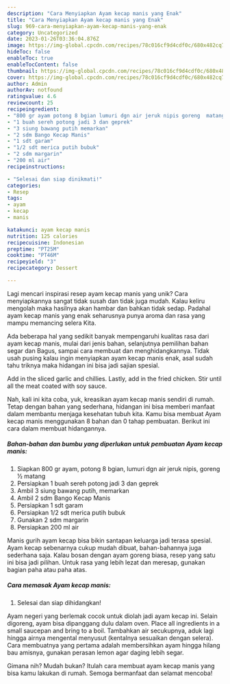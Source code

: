 ```yaml
---
description: "Cara Menyiapkan Ayam kecap manis yang Enak"
title: "Cara Menyiapkan Ayam kecap manis yang Enak"
slug: 969-cara-menyiapkan-ayam-kecap-manis-yang-enak
category: Uncategorized
date: 2023-01-26T03:36:04.876Z
image: https://img-global.cpcdn.com/recipes/78c016cf9d4cdf0c/680x482cq70/ayam-kecap-manis-foto-resep-utama.jpg
hideToc: false
enableToc: true
enableTocContent: false
thumbnail: https://img-global.cpcdn.com/recipes/78c016cf9d4cdf0c/680x482cq70/ayam-kecap-manis-foto-resep-utama.jpg
cover: https://img-global.cpcdn.com/recipes/78c016cf9d4cdf0c/680x482cq70/ayam-kecap-manis-foto-resep-utama.jpg
author: Admin
authorAv: notfound
ratingvalue: 4.6
reviewcount: 25
recipeingredient:
- "800 gr ayam potong 8 bgian lumuri dgn air jeruk nipis goreng  matang"
- "1 buah sereh potong jadi 3 dan geprek"
- "3 siung bawang putih memarkan"
- "2 sdm Bango Kecap Manis"
- "1 sdt garam"
- "1/2 sdt merica putih bubuk"
- "2 sdm margarin"
- "200 ml air"
recipeinstructions:

- "Selesai dan siap dinikmati!"
categories:
- Resep
tags:
- ayam
- kecap
- manis

katakunci: ayam kecap manis 
nutrition: 125 calories
recipecuisine: Indonesian
preptime: "PT25M"
cooktime: "PT46M"
recipeyield: "3"
recipecategory: Dessert

---
```





Lagi mencari inspirasi resep ayam kecap manis yang unik? Cara menyiapkannya sangat tidak susah dan tidak juga mudah. Kalau keliru mengolah maka hasilnya akan hambar dan bahkan tidak sedap. Padahal ayam kecap manis yang enak seharusnya punya aroma dan rasa yang mampu memancing selera Kita.





Ada beberapa hal yang sedikit banyak mempengaruhi kualitas rasa dari ayam kecap manis, mulai dari jenis bahan, selanjutnya pemilihan bahan segar dan Bagus, sampai cara membuat dan menghidangkannya. Tidak usah pusing kalau ingin menyiapkan ayam kecap manis enak,      asal sudah tahu triknya maka hidangan ini bisa jadi sajian spesial.














Add in the sliced garlic and chillies. Lastly, add in the fried chicken. Stir until all the meat coated with soy sauce.






Nah, kali ini kita coba, yuk, kreasikan ayam kecap manis sendiri di rumah. Tetap dengan bahan yang sederhana, hidangan ini bisa memberi manfaat dalam membantu menjaga kesehatan tubuh kita. Kamu bisa membuat Ayam kecap manis menggunakan 8 bahan dan 0 tahap pembuatan. Berikut ini cara dalam membuat hidangannya.

<!--inarticleads1-->

##### Bahan-bahan dan bumbu yang diperlukan untuk pembuatan Ayam kecap manis:

1. Siapkan 800 gr ayam, potong 8 bgian, lumuri dgn air jeruk nipis, goreng ½ matang
1. Persiapkan 1 buah sereh potong jadi 3 dan geprek
1. Ambil 3 siung bawang putih, memarkan
1. Ambil 2 sdm Bango Kecap Manis
1. Persiapkan 1 sdt garam
1. Persiapkan 1/2 sdt merica putih bubuk
1. Gunakan 2 sdm margarin
1. Persiapkan 200 ml air


Manis gurih ayam kecap bisa bikin santapan keluarga jadi terasa spesial. Ayam kecap sebenarnya cukup mudah dibuat, bahan-bahannya juga sederhana saja. Kalau bosan dengan ayam goreng biasa, resep yang satu ini bisa jadi pilihan. Untuk rasa yang lebih lezat dan meresap, gunakan bagian paha atau paha atas. 

<!--inarticleads2-->

##### Cara memasak Ayam kecap manis:


1. Selesai dan siap dihidangkan!

Ayam negeri yang berlemak cocok untuk diolah jadi ayam kecap ini. Selain digoreng, ayam bisa dipanggang dulu dalam oven. Place all ingredients in a small saucepan and bring to a boil. Tambahkan air secukupnya, aduk lagi hingga airnya mengental menyusut (kentalnya sesuaikan dengan selera). Cara membuatnya yang pertama adalah membersihkan ayam hingga hilang bau amisnya, gunakan perasan lemon agar daging lebih segar. 

Gimana nih? Mudah bukan? Itulah cara membuat ayam kecap manis yang bisa kamu lakukan di rumah. Semoga bermanfaat dan selamat mencoba!
